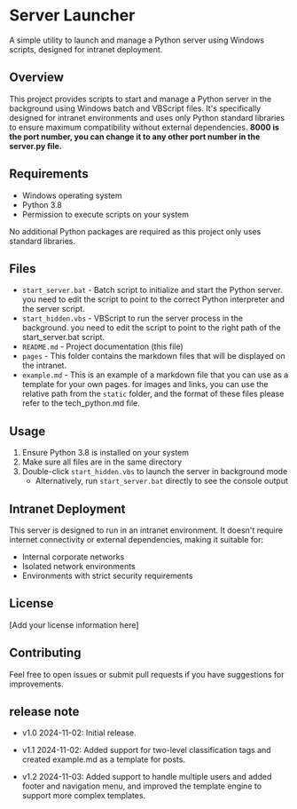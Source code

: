 # Server Launcher

A simple utility to launch and manage a Python server using Windows scripts, designed for intranet deployment.

## Overview

This project provides scripts to start and manage a Python server in the background using Windows batch and VBScript files. It's specifically designed for intranet environments and uses only Python standard libraries to ensure maximum compatibility without external dependencies. **8000 is the port number, you can change it to any other port number in the server.py file.**

## Requirements

- Windows operating system
- Python 3.8
- Permission to execute scripts on your system

No additional Python packages are required as this project only uses standard libraries.

## Files

- `start_server.bat` - Batch script to initialize and start the Python server. you need to edit the script to point to the correct Python interpreter and the server script.
- `start_hidden.vbs` - VBScript to run the server process in the background. you need to edit the script to point to the right path of the start_server.bat script.
- `README.md` - Project documentation (this file)
- `pages` - This folder contains the markdown files that will be displayed on the intranet.
- `example.md` - This is an example of a markdown file that you can use as a template for your own pages. for images and links, you can use the relative path from the `static` folder, and the format of these files please refer to the tech_python.md file.

## Usage

1. Ensure Python 3.8 is installed on your system
2. Make sure all files are in the same directory
3. Double-click `start_hidden.vbs` to launch the server in background mode
   - Alternatively, run `start_server.bat` directly to see the console output

## Intranet Deployment

This server is designed to run in an intranet environment. It doesn't require internet connectivity or external dependencies, making it suitable for:
- Internal corporate networks
- Isolated network environments
- Environments with strict security requirements

## License

[Add your license information here]

## Contributing

Feel free to open issues or submit pull requests if you have suggestions for improvements.

## release note

- v1.0 2024-11-02: Initial release.

- v1.1 2024-11-02: Added support for two-level classification tags and created example.md as a template for posts.

- v1.2 2024-11-03: Added support to handle multiple users and added footer and navigation menu, and improved the template engine to support more complex templates.
